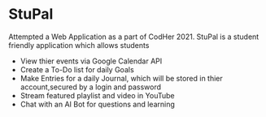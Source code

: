 # StuPal
Attempted a Web Application as a part of CodHer 2021.
StuPal is a student friendly application which allows students 
* View thier events via Google Calendar API
* Create a To-Do list for daily Goals
* Make Entries for a daily Journal, which will be stored in thier account,secured by a login and password
* Stream featured playlist and video in YouTube
* Chat with an AI Bot for questions and learning
